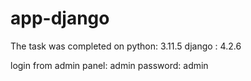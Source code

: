 # app-django

The task was completed on
python: 3.11.5
django : 4.2.6

login from admin panel: admin
password: admin
